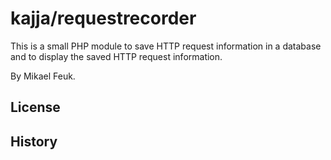 kajja/requestrecorder
=====================

This is a small PHP module to save HTTP request information in a database and to display the saved HTTP request information.

By Mikael Feuk.

License
-------


History
-------
